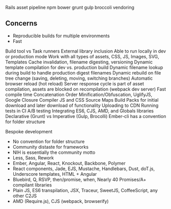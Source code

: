 Rails asset pipeline
npm
bower
grunt
gulp
broccoli
vendoring

## Concerns

* Reproducible builds for multiple environments
* Fast

Build tool vs Task runners
External library inclusion
Able to run locally in dev or production mode
Work with all types of assets, CSS, JS, Images, SVG, Templates
Cache invalidation, filename digesting, versioning
Dynamic template compilation for dev vs. production build
Dynamic filename lookup during build to handle production digest filenames
Dynamic rebuild on file tree change (saving, deleting, moving, switching branches)
Automatic browser reload (hot reload)
Server response cycle is part of asset compilation, assets are blocked on recompilation (webpack dev server)
Fast compile time
Concatenation Order
Minification/Obfuscation, UglifyJS, Google Closure Compiler
JS and CSS Source Maps
Build Packs for initial download and later download of functionality
Uploading to CDN
Running tests in CI
A/B testing
Integrating ES6, CJS, AMD, and Globals libraries
Declarative (Grunt) vs Imperative (Gulp, Brocolli)
Ember-cli has a convention for folder structure

Bespoke development
  * No convention for folder structure
  * Community distaste for frameworks
  * NIH is essentially the community motto
  * Less, Sass, Rework
  * Ember, Angular, React, Knockout, Backbone, Polymer
  * React components, Jade, EJS, Mustache, Handlebars, Dust, doT.js, Underscore templates, HTML + Angular
  * Bluebird, Q, RSVP, then/promise, when, Nearly 40 Promises/A+ compilant libraries
  * Plain JS, ES6 transpilation, JSX, Traceur, SweetJS, CoffeeScript, any other C2JS
  * AMD (Require.js), CJS (webpack, browserify)
